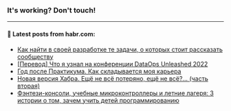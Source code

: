 ### It's working? Don't touch!

---
<!--
#### 🛠️ Technical stack:

![C++](https://img.shields.io/badge/C++-informational?logo=c%2B%2B&style=flat&logoColor=white&color=9C033A)
![Java](https://img.shields.io/badge/Java-informational?logo=java&style=flat&logoColor=white&color=007396)
![Kotlin](https://img.shields.io/badge/Kotlin-informational?logo=Kotlin&style=flat&logoColor=white&color=0095D5)
![JS](https://img.shields.io/badge/JS-informational?logo=javaScript&style=flat&logoColor=black&color=F7Df1E) <br>
![HTML5](https://img.shields.io/badge/HTML5-informational?logo=html5&style=flat&logoColor=white&color=E34F26)
![CSS3](https://img.shields.io/badge/CSS3-informational?logo=css3&style=flat&logoColor=white&color=157286)
![Sass](https://img.shields.io/badge/Saas-informational?logo=sass&style=flat&logoColor=white&color=hotpink)
![PHP](https://img.shields.io/badge/PHP-informational?logo=php&style=flat&logoColor=white&color=777BB4) <br>
![WebPAck](https://img.shields.io/badge/WebPack-informational?logo=webPack&style=flat&logoColor=white&color=FF6F00)
![Bootstrap](https://img.shields.io/badge/Bootstrap-informational?logo=Bootstrap&style=flat&logoColor=white&color=7952B3)
![MySQL](https://img.shields.io/badge/MySQL-informational?logo=MySQL&style=flat&logoColor=white&color=00f) <br>
![NodeJS](https://img.shields.io/badge/NodeJS-informational?logo=node.js&style=flat&logoColor=white&color=43853D)
![Spring](https://img.shields.io/badge/Spring-informational?logo=Spring&style=flat&logoColor=white&color=0A9EDC)
![Angular](https://img.shields.io/badge/Vue-informational?logo=vue.js&style=flat&logoColor=white&color=red)
![Git](https://img.shields.io/badge/Git-informational?logo=git&style=flat&logoColor=white&color=darkorange)

___
-->

#### 💬 Latest posts from habr.com:

<!-- BLOG-POST-LIST:START -->
- [Как найти в своей разработке те задачи, о которых стоит рассказать сообществу](https://habr.com/ru/post/672544/?utm_source=habrahabr&utm_medium=rss&utm_campaign=672544)
- [[Перевод] Что я узнал на конференции DataOps Unleashed 2022](https://habr.com/ru/post/673320/?utm_source=habrahabr&utm_medium=rss&utm_campaign=673320)
- [Год после Практикума. Как складывается моя карьера](https://habr.com/ru/post/673896/?utm_source=habrahabr&utm_medium=rss&utm_campaign=673896)
- [Новая версия Хабра. Ещё не всё потеряно, ещё не всё?… &lpar;часть вторая&rpar;](https://habr.com/ru/post/673352/?utm_source=habrahabr&utm_medium=rss&utm_campaign=673352)
- [Фэнтези-консоли, учебные микроконтроллеры и летние лагеря: 3 истории о том, зачем учить детей программированию](https://habr.com/ru/post/674000/?utm_source=habrahabr&utm_medium=rss&utm_campaign=674000)
<!-- BLOG-POST-LIST:END -->
